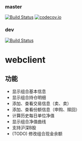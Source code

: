 ### master
[![Build Status](https://travis-ci.org/guhe/webclient.svg?branch=master)](https://travis-ci.org/guhe/webclient)
[![codecov.io](https://codecov.io/github/guhe/webclient/coverage.svg)](https://codecov.io/github/guhe/webclient)

### dev
[![Build Status](https://travis-ci.org/guhe/webclient.svg?branch=dev)](https://travis-ci.org/guhe/webclient)

# webclient

## 功能
* 显示组合基本信息
* 显示组合持仓明细
* 添加、查看交易信息（卖、卖）
* 添加、查看份额信息（申购、赎回）
* 计算历史每日单位净值
* 显示组合净值曲线
* 支持沪深B股
* (TODO) 修改组合现金余额
